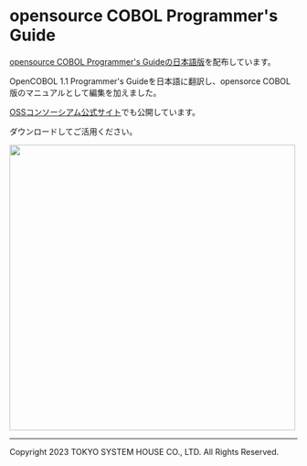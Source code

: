 # opensource COBOL Programmer's Guide

[opensource COBOL Programmer's Guideの日本語版](opensource%20COBOL%20Programmers%20Guide_20230817.pdf)を配布しています。

OpenCOBOL 1.1 Programmer's Guideを日本語に翻訳し、opensorce COBOL版のマニュアルとして編集を加えました。

[OSSコンソーシアム公式サイト](https://www.osscons.jp/)でも公開しています。

ダウンロードしてご活用ください。

[<img width="500" src="https://github-production-user-asset-6210df.s3.amazonaws.com/5810740/262879422-52d6363c-028f-43dc-b899-d06dff335845.png">](opensource%20COBOL%20Programmers%20Guide_20230817.pdf)

---
Copyright 2023 TOKYO SYSTEM HOUSE CO., LTD. All Rights Reserved.
